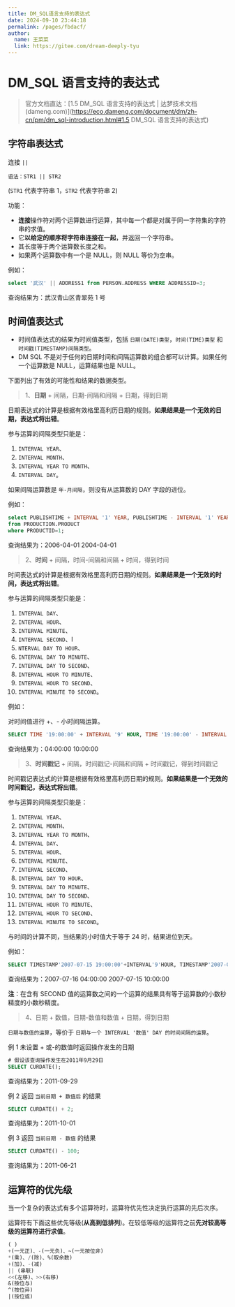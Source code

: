 ```yaml
---
title: DM_SQL语言支持的表达式
date: 2024-09-10 23:44:18
permalink: /pages/fbdacf/
author: 
  name: 王菜菜
  link: https://gitee.com/dream-deeply-tyu
---
```

# DM_SQL 语言支持的表达式

> 官方文档直达：[1.5 DM_SQL 语言支持的表达式 | 达梦技术文档 (dameng.com)](https://eco.dameng.com/document/dm/zh-cn/pm/dm_sql-introduction.html#1.5 DM_SQL 语言支持的表达式)

## 字符串表达式

连接 `||`

```plaintext
语法：STR1 || STR2
```

(`STR1` 代表字符串 1，`STR2` 代表字符串 2)

功能：

- **连接**操作符对两个运算数进行运算，其中每一个都是对属于同一字符集的字符串的求值。
- 它**以给定的顺序将字符串连接在一起**，并返回一个字符串。
- 其长度等于两个运算数长度之和。
- 如果两个运算数中有一个是 NULL，则 NULL 等价为空串。

例如：

```sql
select '武汉' || ADDRESS1 from PERSON.ADDRESS WHERE ADDRESSID=3;
```

查询结果为：武汉青山区青翠苑 1 号



## 时间值表达式

- 时间值表达式的结果为时间值类型，包括 `日期(DATE)类型`，`时间(TIME)类型` 和 `时间戳(TIMESTAMP)间隔类型`。
- DM SQL 不是对于任何的日期时间和间隔运算数的组合都可以计算。如果任何一个运算数是 NULL，运算结果也是 NULL。

下面列出了有效的可能性和结果的数据类型。

> 1、**日期** + 间隔，日期-间隔和间隔 + 日期，得到日期

日期表达式的计算是根据有效格里高利历日期的规则。**如果结果是一个无效的日期，表达式将出错**。

参与运算的间隔类型只能是：

1. `INTERVAL YEAR`、
2. `INTERVAL MONTH`、
3. `INTERVAL YEAR TO MONTH`、
4. `INTERVAL DAY`。

如果间隔运算数是 `年-月间隔`，则没有从运算数的 DAY 字段的进位。

例如：

```sql
select PUBLISHTIME + INTERVAL '1' YEAR, PUBLISHTIME - INTERVAL '1' YEAR
from PRODUCTION.PRODUCT
where PRODUCTID=1;
```

查询结果为：2006-04-01 2004-04-01

> 2、**时间** + 间隔，时间-间隔和间隔 + 时间，得到时间

时间表达式的计算是根据有效格里高利历日期的规则。**如果结果是一个无效的时间，表达式将出错**。

参与运算的间隔类型只能是：

1. `INTERVAL DAY`、
2. `INTERVAL HOUR`、
3. `INTERVAL MINUTE`、
4. `INTERVAL SECOND`、I
5. `NTERVAL DAY TO HOUR`、
6. `INTERVAL DAY TO MINUTE`、
7. `INTERVAL DAY TO SECOND`、
8. `INTERVAL HOUR TO MINUTE`、
9. `INTERVAL HOUR TO SECOND`、
10. `INTERVAL MINUTE TO SECOND`。

例如：

对时间值进行 +、- 小时间隔运算。

```sql
SELECT TIME '19:00:00' + INTERVAL '9' HOUR, TIME '19:00:00' - INTERVAL '9' HOUR;
```

查询结果为：04:00:00 10:00:00

> 3、**时间戳记** + 间隔，时间戳记-间隔和间隔 + 时间戳记，得到时间戳记

时间戳记表达式的计算是根据有效格里高利历日期的规则。**如果结果是一个无效的时间戳记，表达式将出错**。

参与运算的间隔类型只能是：

1. `INTERVAL YEAR`、
2. `INTERVAL MONTH`、
3. `INTERVAL YEAR TO MONTH`、
4. `INTERVAL DAY`、
5. `INTERVAL HOUR`、
6. `INTERVAL MINUTE`、
7. `INTERVAL SECOND`、
8. `INTERVAL DAY TO HOUR`、
9. `INTERVAL DAY TO MINUTE`、
10. `INTERVAL DAY TO SECOND`、
11. `INTERVAL HOUR TO MINUTE`、
12. `INTERVAL HOUR TO SECOND`、
13. `INTERVAL MINUTE TO SECOND`。

与时间的计算不同，当结果的小时值大于等于 24 时，结果进位到天。

例如：

```sql
SELECT TIMESTAMP'2007-07-15 19:00:00'+INTERVAL'9'HOUR, TIMESTAMP'2007-07-15 19:00:00'-INTERVAL'9'HOUR;
```

查询结果为：2007-07-16 04:00:00 2007-07-15 10:00:00

**注**：在含有 SECOND 值的运算数之间的一个运算的结果具有等于运算数的小数秒精度的小数秒精度。

> 4、日期 + 数值，日期-数值和数值 + 日期，得到日期

`日期与数值的运算`，等价于 `日期与一个 INTERVAL '数值' DAY 的时间间隔的运算`。

例 1 未设置 + 或-的数值时返回操作发生的日期

```sql
# 假设该查询操作发生在2011年9月29日 
SELECT CURDATE();
```

查询结果为：2011-09-29

例 2 返回 `当前日期 + 数值后` 的结果

```sql
SELECT CURDATE() + 2;
```

查询结果为：2011-10-01

例 3 返回 `当前日期 - 数值` 的结果

```sql
SELECT CURDATE() - 100;
```

查询结果为：2011-06-21



## 运算符的优先级

当一个复杂的表达式有多个运算符时，运算符优先性决定执行运算的先后次序。

运算符有下面这些优先等级(**从高到低排列**)。在较低等级的运算符之前**先对较高等级的运算符进行求值**。

```sql
( )
+(一元正)、-(一元负)、~(一元按位非)
*(乘)、/(除)、%(取余数)
+(加)、-(减)
|| (串联)
<<(左移)、>>(右移)
&(按位与)
^(按位异)
|(按位或)
```

